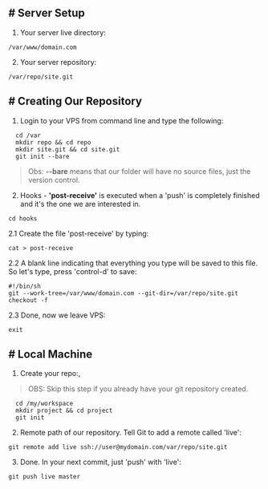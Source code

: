 \# Server Setup
--------

1. Your server live directory:
  ```
  /var/www/domain.com
  ```
2. Your server repository:
  ```
  /var/repo/site.git
  ```
  
\# Creating Our Repository
--------

1. Login to your VPS from command line and type the following:
```
  cd /var
  mkdir repo && cd repo
  mkdir site.git && cd site.git
  git init --bare
  ```
  > Obs: **--bare** means that our folder will have no source files, just the version control.
  
2. Hooks - **'post-receive'** is executed when a 'push' is completely finished and it's the one we are interested in.
  ```
  cd hooks
  ```
  
  2.1 Create the file 'post-receive' by typing:
  ```
  cat > post-receive
  ```
  
  2.2 A blank line indicating that everything you type will be saved to this file. So let's type, press 'control-d' to save:
  ```
  #!/bin/sh
  git --work-tree=/var/www/domain.com --git-dir=/var/repo/site.git checkout -f
  ```
  
  2.3 Done, now we leave VPS:
  ```
  exit
  ```
  
  
  \# Local Machine
  --------
  
  1. Create your repo:,
  > OBS: Skip this step if you already have your git repository created.
  ```
    cd /my/workspace
    mkdir project && cd project
    git init
  ```
  
  2. Remote path of our repository. Tell Git to add a remote called 'live':
  ```
  git remote add live ssh://user@mydomain.com/var/repo/site.git
  ```
  
  3. Done. In your next commit, just 'push' with 'live':
  ```
  git push live master
  ```
  
  
